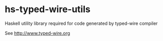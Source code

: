 # hs-typed-wire-utils

Haskell utility library required for code generated by typed-wire compiler

See http://www.typed-wire.org
